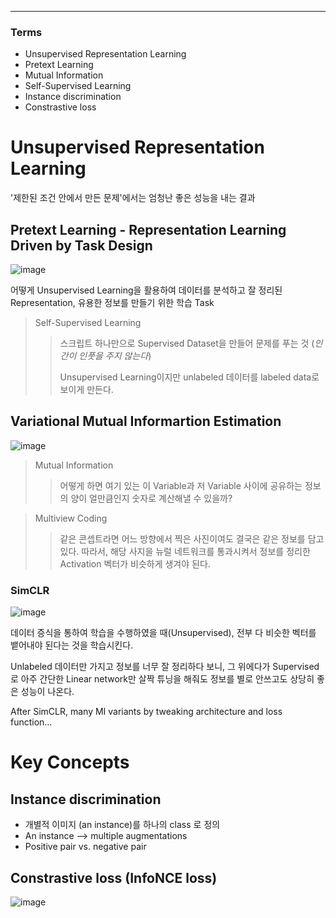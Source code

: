 ****
### Terms
- Unsupervised Representation Learning
- Pretext Learning
- Mutual Information
- Self-Supervised Learning
- Instance discrimination
- Constrastive loss

# Unsupervised Representation Learning
'제한된 조건 안에서 만든 문제'에서는 엄청난 좋은 성능을 내는 결과

## Pretext Learning - Representation Learning Driven by Task Design
![image](https://user-images.githubusercontent.com/39285147/179062286-209bfb6f-1b52-4da2-b477-fdc7b04d4611.png)

어떻게 Unsupervised Learning을 활용하여 데이터를 분석하고 잘 정리된 Representation, 유용한 정보를 만들기 위한 학습 Task

> Self-Supervised Learning
>> 스크립트 하나만으로 Supervised Dataset을 만들어 문제를 푸는 것 (*인간이 인풋을 주지 않는다*)
>>
>> Unsupervised Learning이지만 unlabeled 데이터를 labeled data로 보이게 만든다.

## Variational Mutual Informartion Estimation
![image](https://user-images.githubusercontent.com/39285147/179063615-05e013a9-b704-4fa1-ab20-83c809c246f9.png)

> Mutual Information
>> 어떻게 하면 여기 있는 이 Variable과 저 Variable 사이에 공유하는 정보의 양이 얼만큼인지 숫자로 계산해낼 수 있을까?

> Multiview Coding
>> 같은 콘셉트라면 어느 방향에서 찍은 사진이여도 결국은 같은 정보를 담고 있다. 따라서, 해당 사지을 뉴럴 네트워크를 통과시켜서 정보를 정리한 Activation 벡터가 비슷하게 생겨야 된다.

### SimCLR
![image](https://user-images.githubusercontent.com/39285147/179064246-93cd5b96-2818-4f93-9d1d-a30d4af60d7b.png)

데이터 증식을 통하여 학습을 수행하였을 때(Unsupervised), 전부 다 비슷한 벡터를 뱉어내야 된다는 것을 학습시킨다.

Unlabeled 데이터만 가지고 정보를 너무 잘 정리하다 보니, 그 위에다가 Supervised로 아주 간단한 Linear network만 살짝 튜닝을 해줘도 정보를 별로 안쓰고도 상당히 좋은 성능이 나온다.

After SimCLR, many MI variants by tweaking architecture and loss function…

# Key Concepts
## Instance discrimination
- 개별적 이미지 (an instance)를 하나의 class 로 정의
- An instance --> multiple augmentations
- Positive pair vs. negative pair

## Constrastive loss (InfoNCE loss)
![image](https://user-images.githubusercontent.com/39285147/179070630-1ee95fbf-b998-40ef-bfeb-795f9b9ee91c.png)


